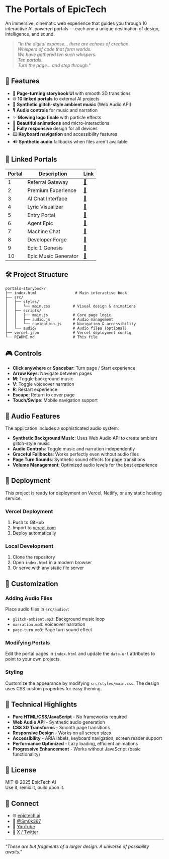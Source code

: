 # The Portals of EpicTech

An immersive, cinematic web experience that guides you through 10 interactive AI-powered portals — each one a unique destination of design, intelligence, and sound.

> *"In the digital expanse... there are echoes of creation.  
> Whispers of code that form worlds.  
> We have gathered ten such whispers.  
> Ten portals.  
> Turn the page... and step through."*

## 🎯 Features

- 📖 **Page-turning storybook UI** with smooth 3D transitions
- 🌐 **10 linked portals** to external AI projects
- 🎵 **Synthetic glitch-style ambient music** (Web Audio API)
- 🎙️ **Audio controls** for music and narration
- ✨ **Glowing logo finale** with particle effects
- 🎨 **Beautiful animations** and micro-interactions
- 📱 **Fully responsive** design for all devices
- ⌨️ **Keyboard navigation** and accessibility features
- 🔊 **Synthetic audio** fallbacks when files aren't available

## 🔗 Linked Portals

| Portal | Description | Link |
|--------|-------------|------|
| 1 | Referral Gateway | [🔗](https://sm0k367.github.io/referal/) |
| 2 | Premium Experience | [🔗](https://sm0k367.github.io/premium/) |
| 3 | AI Chat Interface | [🔗](https://sm0k367.github.io/chat/) |
| 4 | Lyric Visualizer | [🔗](https://sm0k367.github.io/lyric-visualizer-v2.0/) |
| 5 | Entry Portal | [🔗](https://sm0k367.github.io/enter/) |
| 6 | Agent Epic | [🔗](https://sm0k367.github.io/agent-epic/) |
| 7 | Machine Chat | [🔗](https://sm0k367.github.io/machinechat/) |
| 8 | Developer Forge | [🔗](https://sm0k367.github.io/epicdev/) |
| 9 | Epic 1 Genesis | [🔗](https://sm0k367.github.io/epic1/) |
| 10 | Epic Music Generator | [🔗](https://epictechai.github.io/epicmusic/) |

## 🛠️ Project Structure

```
portals-storybook/
├── index.html                 # Main interactive book
├── src/
│   ├── styles/
│   │   └── main.css          # Visual design & animations
│   ├── scripts/
│   │   ├── main.js           # Core page logic
│   │   ├── audio.js          # Audio management
│   │   └── navigation.js     # Navigation & accessibility
│   └── audio/                # Audio files (optional)
├── vercel.json               # Vercel deployment config
└── README.md                 # This file
```

## 🎮 Controls

- **Click anywhere** or **Spacebar**: Turn page / Start experience
- **Arrow Keys**: Navigate between pages
- **M**: Toggle background music
- **V**: Toggle voiceover narration
- **R**: Restart experience
- **Escape**: Return to cover page
- **Touch/Swipe**: Mobile navigation support

## 🎵 Audio Features

The application includes a sophisticated audio system:

- **Synthetic Background Music**: Uses Web Audio API to create ambient glitch-style music
- **Audio Controls**: Toggle music and narration independently
- **Graceful Fallbacks**: Works perfectly even without audio files
- **Page Turn Sounds**: Synthetic sound effects for page transitions
- **Volume Management**: Optimized audio levels for the best experience

## 🚀 Deployment

This project is ready for deployment on Vercel, Netlify, or any static hosting service.

### Vercel Deployment
1. Push to GitHub
2. Import to [vercel.com](https://vercel.com)
3. Deploy automatically

### Local Development
1. Clone the repository
2. Open `index.html` in a modern browser
3. Or serve with any static file server

## 🎨 Customization

### Adding Audio Files
Place audio files in `src/audio/`:
- `glitch-ambient.mp3`: Background music loop
- `narration.mp3`: Voiceover narration
- `page-turn.mp3`: Page turn sound effect

### Modifying Portals
Edit the portal pages in `index.html` and update the `data-url` attributes to point to your own projects.

### Styling
Customize the appearance by modifying `src/styles/main.css`. The design uses CSS custom properties for easy theming.

## 🌟 Technical Highlights

- **Pure HTML/CSS/JavaScript** - No frameworks required
- **Web Audio API** - Synthetic audio generation
- **CSS 3D Transforms** - Smooth page transitions
- **Responsive Design** - Works on all screen sizes
- **Accessibility** - ARIA labels, keyboard navigation, screen reader support
- **Performance Optimized** - Lazy loading, efficient animations
- **Progressive Enhancement** - Works without JavaScript (basic functionality)

## 📄 License

MIT © 2025 EpicTech AI  
Use it, remix it, build upon it.

## 🤝 Connect

- 🌐 [epictech.ai](https://epictech.ai)
- 🧠 [@Sm0k367](https://github.com/Sm0k367)
- 🎥 [YouTube](https://youtube.com/@EpicTechAI)
- 🧵 [X / Twitter](https://twitter.com/Sm0ken42O)

---

*"These are but fragments of a larger design. A universe of possibility awaits."*